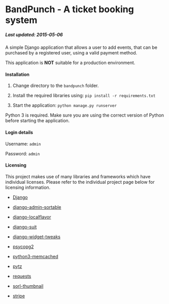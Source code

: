 # BandPunch - A ticket booking system
##### Last updated: 2015-05-06

A simple Django application that allows a user to add events, that can be purchased by a registered user, using a valid payment method. 


This application is **NOT** suitable for a production environment.


#### Installation
1. Change directory to the `bandpunch` folder.

2. Install the required libraries using:
``` pip install -r requirements.txt ```

3. Start the application:
``` python manage.py runserver ```

Python 3 is required. Make sure you are using the correct version of Python before starting the application.


#### Login details
Username: ```admin```

Password: ```admin```


#### Licensing
This project makes use of many libraries and frameworks which have individual licenses. Please refer to the individual project page below for licensing information.

* [Django](https://www.djangoproject.com/)

* [django-admin-sortable](https://github.com/iambrandontaylor/django-admin-sortable)

* [django-localflavor](https://github.com/django/django-localflavor)

* [django-suit](https://github.com/darklow/django-suit)

* [django-widget-tweaks](https://github.com/kmike/django-widget-tweaks)

* [psycopg2](https://pypi.python.org/pypi/psycopg2)

* [python3-memcached](https://github.com/eguven/python3-memcached)

* [pytz](https://pypi.python.org/pypi/pytz/)

* [requests](https://github.com/kennethreitz/requests)

* [sorl-thumbnail](https://github.com/mariocesar/sorl-thumbnail)

* [stripe](https://github.com/stripe/stripe-python)